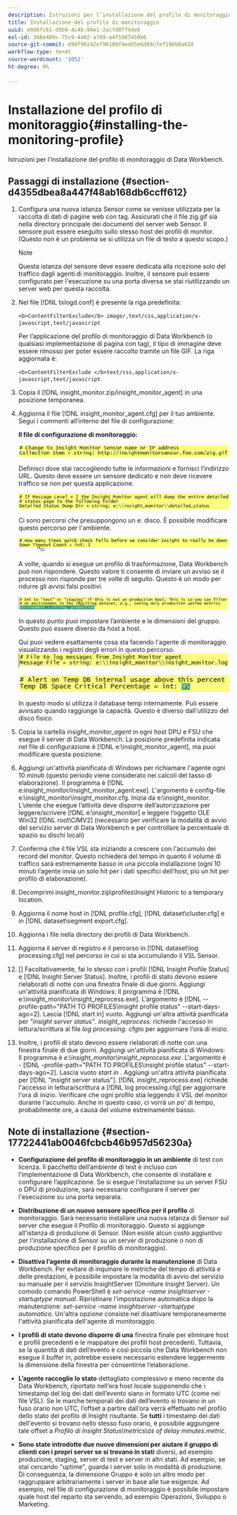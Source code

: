 ```yaml
---
description: Istruzioni per l’installazione del profilo di monitoraggio di Data Workbench.
title: Installazione del profilo di monitoraggio
uuid: e0d6fc61-d9b9-4c4b-94e1-2acfd0ff4de6
exl-id: 368e489c-75c9-4402-a709-a4f5987459b6
source-git-commit: d9df90242ef96188f4e4b5e6d04cfef196b0a628
workflow-type: tm+mt
source-wordcount: '1052'
ht-degree: 0%

---
```


# Installazione del profilo di monitoraggio{#installing-the-monitoring-profile}

Istruzioni per l’installazione del profilo di monitoraggio di Data Workbench.

## Passaggi di installazione {#section-d4355dbea8a447f48ab168db6ccff612}

1. Configura una nuova istanza Sensor come se venisse utilizzata per la raccolta di dati di pagine web con tag. Assicurati che il file zig.gif sia nella directory principale dei documenti del server web Sensor. Il sensore può essere eseguito sullo stesso host dei profili di monitor. (Questo non è un problema se si utilizza un file di testo a questo scopo.)

   >[!NOTE]
   >
   >Questa istanza del sensore deve essere dedicata alla ricezione solo del traffico dagli agenti di monitoraggio. Inoltre, il sensore può essere configurato per l&#39;esecuzione su una porta diversa se stai riutilizzando un server web per questa raccolta.

1. Nel file [!DNL txlogd.conf] è presente la riga predefinita:

   ```
   <b>ContentFilterExclude</b> image/,text/css,application/x-javascript,text/javascript
   ```

   Per l’applicazione del profilo di monitoraggio di Data Workbench (o qualsiasi implementazione di pagina con tag), il tipo di immagine deve essere rimosso per poter essere raccolto tramite un file GIF. La riga aggiornata è:

   ```
   <b>ContentFilterExclude </b>text/css,application/x-javascript,text/javascript
   ```

1. Copia il [!DNL insight_monitor.zip/insight_monitor_agent] in una posizione temporanea.
1. Aggiorna il file [!DNL insight_monitor_agent.cfg] per il tuo ambiente. Segui i commenti all’interno del file di configurazione:

   **Il file di configurazione di monitoraggio:**

   ![](assets/monitor_agent_cfg_sensor.png)

   Definisci dove stai raccogliendo tutte le informazioni e fornisci l’indirizzo URL. Questo deve essere un sensore dedicato e non deve ricevere traffico se non per questa applicazione.

   ![](assets/monitor_agent_cfg_dump.png)

   Ci sono percorsi che presuppongono un e: disco. È possibile modificare questo percorso per l&#39;ambiente.

   ![](assets/monitor_agent_cfg_quickcheck.png)

   A volte, quando si esegue un profilo di trasformazione, Data Workbench può non rispondere. Questo valore ti consente di inviare un avviso se il processo non risponde per tre volte di seguito. Questo è un modo per ridurre gli avvisi falsi positivi.

   ![](assets/monitor_agent_cfg_groups.png)

   In questo punto puoi impostare l’ambiente e le dimensioni del gruppo. Questo può essere diverso da host a host.

   Qui puoi vedere esattamente cosa sta facendo l&#39;agente di monitoraggio visualizzando i registri degli errori in questo percorso.![](assets/monitor_agent_cfg_debug.png)

   ![](assets/monitor_agent_cfg_tempdb.png)

   In questo modo si utilizza il database temp internamente. Può essere avvisato quando raggiunge la capacità. Questo è diverso dall&#39;utilizzo del disco fisico.

1. Copia la cartella *insight_monitor_agent* in ogni host DPU e FSU che esegue il server di Data Workbench. La posizione predefinita indicata nel file di configurazione è [!DNL e:\insight_monitor_agent], ma puoi modificare questa posizione.

1. Aggiungi un&#39;attività pianificata di Windows per richiamare l&#39;agente ogni 10 minuti (questo periodo viene considerato nei calcoli del tasso di elaborazione). Il programma è [!DNL e:insight_monitor/insight_monitor_agent.exe]. L&#39;argomento è config-file e:\insight_monitor\insight_monitor.cfg. Inizia da e:\insight_monitor. L’utente che esegue l’attività deve disporre dell’autorizzazione per leggere/scrivere [!DNL e:\insight_monitor] e leggere l’oggetto OLE Win32 [!DNL root\CIMV2] (necessario per verificare la modalità di avvio del servizio server di Data Workbench e per controllare la percentuale di spazio su dischi locali)

1. Conferma che il file VSL sta iniziando a crescere con l&#39;accumulo dei record del monitor. Questo richiederà del tempo in quanto il volume di traffico sarà estremamente basso in una piccola installazione (ogni 10 minuti l’agente invia un solo hit per i dati specifici dell’host, più un hit per profilo di elaborazione).
1. Decomprimi insight_monitor.zip\profiles\Insight Historic to a temporary location.
1. Aggiorna il nome host in [!DNL profile.cfg], [!DNL dataset\cluster.cfg] e in [!DNL dataset\segment export.cfg].

1. Aggiorna i file nella directory dei profili di Data Workbench.
1. Aggiorna il server di registro e il percorso in [!DNL dataset\log processing.cfg] nel percorso in cui si sta accumulando il VSL Sensor.
1. [] Facoltativamente, fai lo stesso con i profili  [!DNL Insight Profile Status] e  [!DNL Insight Server Status]. Inoltre, i profili di stato devono essere rielaborati di notte con una finestra finale di due giorni. Aggiungi un&#39;attività pianificata di Windows: Il programma è [!DNL e:\insight_monitor\insight_reprocess.exe]. L’argomento è [!DNL --profile-path="PATH TO PROFILES\insight profile status" --start-days-ago=2]. Lascia [!DNL start in] vuoto. Aggiungi un&#39;altra attività pianificata per *&quot;insight server status&quot;*. *insight_reprocess.* richiede l&#39;accesso in lettura/scrittura al file  *log processing.* cfgto per aggiornare l&#39;ora di inizio.

1. Inoltre, i profili di stato devono essere rielaborati di notte con una finestra finale di due giorni. Aggiungi un&#39;attività pianificata di Windows: Il programma è *e:\insight_monitor\insight_reprocess.exe*. L&#39;argomento è - [!DNL -profile-path="PATH TO PROFILES\insight profile status" --start-days-ago=2]. Lascia vuoto *start in* . Aggiungi un&#39;altra attività pianificata per [!DNL "insight server status"]. [!DNL insight_reprocess.exe] richiede l&#39;accesso in lettura/scrittura a  [!DNL log processing.cfg] per aggiornare l&#39;ora di inizio. Verificare che ogni profilo stia leggendo il VSL del monitor durante l&#39;accumulo. Anche in questo caso, ci vorrà un po&#39; di tempo, probabilmente ore, a causa del volume estremamente basso.

## Note di installazione {#section-17722441ab0046fcbcb46b957d56230a}

* **Configurazione del profilo di monitoraggio in un ambiente** di test con licenza. Il pacchetto dell’ambiente di test è incluso con l’implementazione di Data Workbench, che consente di installare e configurare l’applicazione. Se si esegue l&#39;installazione su un server FSU o DPU di produzione, sarà necessario configurare il server per l&#39;esecuzione su una porta separata.
* **Distribuzione di un nuovo sensore specifico per il profilo** di monitoraggio. Sarà necessario installare una nuova istanza di Sensor sul server che esegue il Profilo di monitoraggio. Questo si aggiunge all&#39;istanza di produzione di Sensor. (Non esiste alcun costo aggiuntivo per l&#39;installazione di Sensor su un server di produzione o non di produzione specifico per il profilo di monitoraggio).
* **Disattiva l’agente di monitoraggio durante la manutenzione** di Data Workbench. Per evitare di inquinare le metriche del tempo di attività e delle prestazioni, è possibile impostare la modalità di avvio del servizio su manuale per il servizio InsightServer (Omniture Insight Server). Un comodo comando PowerShell è *set-service -name insightserver -startuptype manual*. Ripristinare l&#39;impostazione automatica dopo la manutenzione: *set-service -name insightserver -startuptype automatico*. Un&#39;altra opzione consiste nel disattivare temporaneamente l&#39;attività pianificata dell&#39;agente di monitoraggio.
* **I profili di stato devono disporre di una** finestra finale per eliminare host e profili precedenti e le mappature dei profili host precedenti. Tuttavia, se la quantità di dati dell’evento è così piccola che Data Workbench non esegue il buffer in, potrebbe essere necessario estendere leggermente la dimensione della finestra per consentirne l’elaborazione.
* **L’agente raccoglie lo stato** dettagliato complessivo e meno recente da Data Workbench, riportato nell’ora host locale supponendo che i timestamp del log dei dati dell’evento siano in formato UTC (come nei file VSL). Se le marche temporali dei dati dell’evento si trovano in un fuso orario non UTC, l’offset a partire dall’ora verrà effettuato nel profilo dello stato del profilo di Insight risultante. Se **tutti** i timestamp dei dati dell&#39;evento si trovano nello stesso fuso orario, è possibile aggiungere tale offset a *Profilo di Insight Status\metrics\as of delay minutes.metric*.

* **Sono state introdotte due nuove dimensioni per aiutare il gruppo di clienti con i propri server se si trovano in stati** diversi, ad esempio produzione, staging, server di test e server in altri stati. Ad esempio, se stai cercando &quot;uptime&quot;, guarda i server solo in modalità di produzione. Di conseguenza, la dimensione Gruppo è solo un altro modo per raggruppare arbitrariamente i server in base alle tue esigenze. Ad esempio, nel file di configurazione di monitoraggio è possibile impostare quale host del reparto sta servendo, ad esempio Operazioni, Sviluppo o Marketing.
